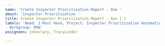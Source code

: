 ```yaml
---
name: 'Create Inspector Prioritization Report - Due '
about: 'Inspector Prioritization '
title: Create Inspector Prioritization Report - Due [ ]
labels: 'Need: 1-Must Have, Project: Inspector Prioritization Automation, Type: Data,
  Workgroup: ROW'
assignees: johnclary, TracyLinder

---
```



